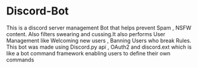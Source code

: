 # Discord-Bot
This is a discord server management Bot that helps prevent Spam , NSFW content. Also filters swearing and cussing.It also performs User Management like Welcoming new users , Banning Users who break Rules.
This bot was made using Discord.py api , OAuth2 and discord.ext which is like a bot command framework enabling users to define their own commands
